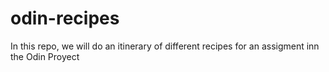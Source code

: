# odin-recipes

In this repo, we will do an itinerary of different recipes for an assigment inn the Odin Proyect
